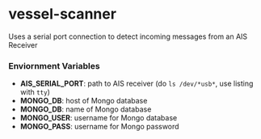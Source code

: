 # vessel-scanner

Uses a serial port connection to detect incoming messages from an AIS Receiver

### Enviornment Variables

- **AIS_SERIAL_PORT**: path to AIS receiver (do `ls /dev/*usb*`, use listing with `tty`)
- **MONGO_DB**: host of Mongo database
- **MONGO_DB**: name of Mongo database
- **MONGO_USER**: username for Mongo database
- **MONGO_PASS**: username for Mongo password